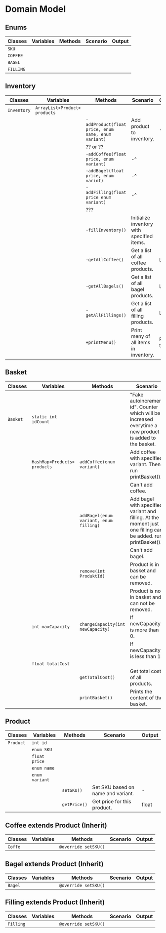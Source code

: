 # Domain Model

## Enums
| Classes   | Variables | Methods | Scenario | Output |
|-----------|-----------|---------|----------|--------|
| `SKU`     |           |         |          |        |
| `COFFEE`  |           |         |          |        |
| `BAGEL`   |           |         |          |        |
| `FILLING` |           |         |          |        |

## Inventory
| Classes     | Variables                     | Methods                                             | Scenario                                   | Output     |
|-------------|-------------------------------|-----------------------------------------------------|--------------------------------------------|------------|
| `Inventory` | `ArrayList<Product> products` |                                                     |                                            |            |
|             |                               | `-addProduct(float price, enum name, enum variant)` | Add product to inventory.                  | -          |
|             |                               | ?? or ??                                            |                                            |            |
|             |                               | `-addCoffee(float price, enum variant)`             | -^                                         |            |
|             |                               | `-addBagel(float price, enum varint)`               | -^                                         |            |
|             |                               | `-addFilling(float price enum variant)`             | -^                                         |            |
|             |                               | ???                                                 |                                            |            |
|             |                               | `-fillInventory()`                                  | Initialize inventory with specified items. |            |
|             |                               | `-getAllCoffee()`                                   | Get a list of all coffee products.         | List       |
|             |                               | `-getAllBagels()`                                   | Get a list of all bagel products.          | List       |
|             |                               | `-getAllFillings()`                                 | Get a list of all filling products.        | List       |
|             |                               | `+printMenu()`                                      | Print meny of all items in inventory.      | Print text |

## Basket
| Classes  | Variables                    | Methods                                | Scenario                                                                                                      | Output          |
|----------|------------------------------|----------------------------------------|---------------------------------------------------------------------------------------------------------------|-----------------|
| `Basket` | `static int idCount`         |                                        | "Fake autoincrement id". Counter which will be increased everytime a new product is added to the basket.      |                 |
|          | `HashMap<Products> products` | `addCoffee(enum variant)`              | Add coffee with specified variant. Then run printBasket().                                                    |                 |
|          |                              |                                        | Can't add coffee.                                                                                             | throw exception |
|          |                              | `addBagel(enum variant, enum filling)` | Add bagel with specified variant and filling. At the moment just one filling can be added. run printBasket(). |                 |
|          |                              |                                        | Can't add bagel.                                                                                              | throw exception |
|          |                              | `remove(int ProduktId)`                | Product is in basket and can be removed.                                                                      | Show message    |
|          |                              |                                        | Product is not in basket and can not be removed.                                                              | throw exception |
|          | `int maxCapacity`            | `changeCapacity(int newCapacity)`      | If newCapacity is more than 0.                                                                                | true            |
|          |                              |                                        | If newCapacity is less than 1.                                                                                | false           |
|          | `float totalCost`            |                                        |                                                                                                               |                 |
|          |                              | `getTotalCost()`                       | Get total cost of all products.                                                                               | float           |
|          |                              | `printBasket()`                        | Prints the content of the basket.                                                                             | Print text      |

## Product
| Classes   | Variables      | Methods      | Scenario                           | Output |
|-----------|----------------|--------------|------------------------------------|--------|
| `Product` | `int id`       |              |                                    |        |
|           | `enum SKU`     |              |                                    |        |  
|           | `float price`  |              |                                    |        |
|           | `enum name`    |              |                                    |        |
|           | `enum variant` |              |                                    |        |
|           |                | `setSKU()`   | Set SKU based on name and variant. | -      |
|           |                | `getPrice()` | Get price for this product.        | float  |

## Coffee extends Product (Inherit)
| Classes | Variables | Methods              | Scenario                            | Output |
|---------|-----------|----------------------|-------------------------------------|--------|
| `Coffe` |           | `@override setSKU()` |                                     |        |  

## Bagel extends Product (Inherit)
| Classes | Variables | Methods               | Scenario                            | Output |
|---------|-----------|-----------------------|-------------------------------------|--------|
| `Bagel` |           | `@override setSKU()`  |                                     |        |  

## Filling extends Product (Inherit)
| Classes   | Variables | Methods               | Scenario                            | Output |
|-----------|-----------|-----------------------|-------------------------------------|--------|
| `Filling` |           | `@override setSKU()`  |                                     |        |  


